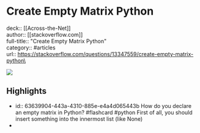 # Create Empty Matrix Python

deck:: [[Across-the-Net]]\
author:: [[stackoverflow.com]]\
full-title:: "Create Empty Matrix Python"\
category:: #articles\
url:: https://stackoverflow.com/questions/13347559/create-empty-matrix-python\

![](https://readwise-assets.s3.amazonaws.com/static/images/article2.74d541386bbf.png)
## Highlights
- id:: 63639904-443a-4310-885e-e4a4d065443b
   How do you declare an empty matrix in Python? #flashcard  #python 
    First of all, you should insert something into the innermost list (like None)
-